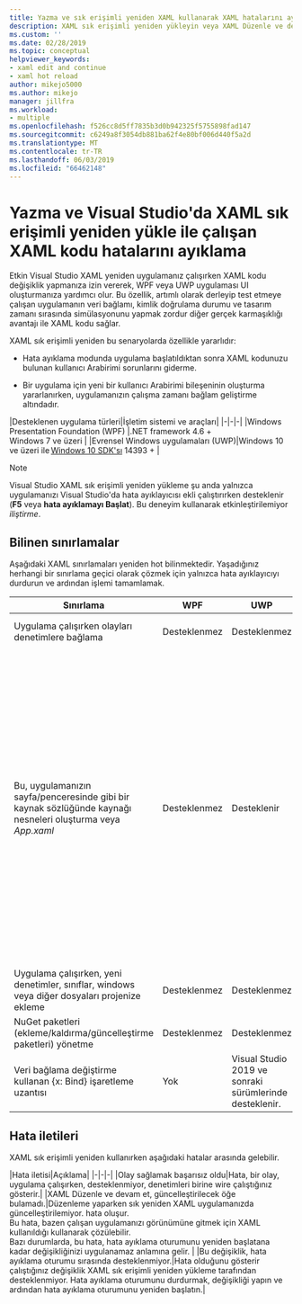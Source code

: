 ```yaml
---
title: Yazma ve sık erişimli yeniden XAML kullanarak XAML hatalarını ayıklama
description: XAML sık erişimli yeniden yükleyin veya XAML Düzenle ve devam et, uygulama çalıştırılırken XAML kodunuzu değişiklik yapmanızı sağlar
ms.custom: ''
ms.date: 02/28/2019
ms.topic: conceptual
helpviewer_keywords:
- xaml edit and continue
- xaml hot reload
author: mikejo5000
ms.author: mikejo
manager: jillfra
ms.workload:
- multiple
ms.openlocfilehash: f526cc8d5ff7835b3d0b942325f5755898fad147
ms.sourcegitcommit: c6249a8f3054db881ba62f4e80bf006d440f5a2d
ms.translationtype: MT
ms.contentlocale: tr-TR
ms.lasthandoff: 06/03/2019
ms.locfileid: "66462148"
---
```

# <a name="write-and-debug-running-xaml-code-with-xaml-hot-reload-in-visual-studio"></a>Yazma ve Visual Studio'da XAML sık erişimli yeniden yükle ile çalışan XAML kodu hatalarını ayıklama

Etkin Visual Studio XAML yeniden uygulamanız çalışırken XAML kodu değişiklik yapmanıza izin vererek, WPF veya UWP uygulaması UI oluşturmanıza yardımcı olur. Bu özellik, artımlı olarak derleyip test etmeye çalışan uygulamanın veri bağlamı, kimlik doğrulama durumu ve tasarım zamanı sırasında simülasyonunu yapmak zordur diğer gerçek karmaşıklığı avantajı ile XAML kodu sağlar.

XAML sık erişimli yeniden bu senaryolarda özellikle yararlıdır:

* Hata ayıklama modunda uygulama başlatıldıktan sonra XAML kodunuzu bulunan kullanıcı Arabirimi sorunlarını giderme.

* Bir uygulama için yeni bir kullanıcı Arabirimi bileşeninin oluşturma yararlanırken, uygulamanızın çalışma zamanı bağlam geliştirme altındadır.

|Desteklenen uygulama türleri|İşletim sistemi ve araçları|
|-|-|-|
|Windows Presentation Foundation (WPF) |.NET framework 4.6 +</br>Windows 7 ve üzeri |
|Evrensel Windows uygulamaları (UWP)|Windows 10 ve üzeri ile [Windows 10 SDK'sı](https://developer.microsoft.com/windows/downloads/windows-10-sdk) 14393 + |

> [!NOTE]
> Visual Studio XAML sık erişimli yeniden yükleme şu anda yalnızca uygulamanızı Visual Studio'da hata ayıklayıcısı ekli çalıştırırken desteklenir (**F5** veya **hata ayıklamayı Başlat**). Bu deneyim kullanarak etkinleştirilemiyor *iliştirme*.

## <a name="known-limitations"></a>Bilinen sınırlamalar

Aşağıdaki XAML sınırlamaları yeniden hot bilinmektedir. Yaşadığınız herhangi bir sınırlama geçici olarak çözmek için yalnızca hata ayıklayıcıyı durdurun ve ardından işlemi tamamlamak.

|Sınırlama|WPF|UWP|Notlar|
|-|-|-|-|
|Uygulama çalışırken olayları denetimlere bağlama|Desteklenmez|Desteklenmez|Hata bakın: *Olay sağlamak başarısız oldu*|
|Bu, uygulamanızın sayfa/penceresinde gibi bir kaynak sözlüğünde kaynağı nesneleri oluşturma veya *App.xaml*|Desteklenmez|Desteklenir|Örnek: ekleme bir ```SolidColorBrush``` olarak kullanmak için bir kaynak sözlüğüne bir ```StaticResource```.</br>Not: Statik kaynaklar, stil dönüştürücüleri ve diğer öğeleri bir kaynak sözlüğüne yazılan XAML sık erişimli yeniden kullanırken uygulanan ve kullanılan olabilir. Yalnızca kaynak oluşturulması desteklenmiyor.</br> Kaynak sözlüğünü değiştirme ```Source``` özelliği.| 
|Uygulama çalışırken, yeni denetimler, sınıflar, windows veya diğer dosyaları projenize ekleme|Desteklenmez|Desteklenmez|Yok.|
|NuGet paketleri (ekleme/kaldırma/güncelleştirme paketleri) yönetme|Desteklenmez|Desteklenmez|Yok.|
|Veri bağlama değiştirme kullanan {x: Bind} işaretleme uzantısı|Yok|Visual Studio 2019 ve sonraki sürümlerinde desteklenir.|Visual Studio 2017 veya önceki sürümlerde desteklenmiyor|

## <a name="error-messages"></a>Hata iletileri

XAML sık erişimli yeniden kullanırken aşağıdaki hatalar arasında gelebilir.

|Hata iletisi|Açıklama|
|-|-|-|
|Olay sağlamak başarısız oldu|Hata, bir olay, uygulama çalışırken, desteklenmiyor, denetimleri birine wire çalıştığınız gösterir.|
|XAML Düzenle ve devam et, güncelleştirilecek öğe bulamadı.|Düzenleme yaparken sık yeniden XAML uygulamanızda güncelleştirilemiyor. hata oluşur.</br> Bu hata, bazen çalışan uygulamanızı görünümüne gitmek için XAML kullanıldığı kullanarak çözülebilir.</br> Bazı durumlarda, bu hata, hata ayıklama oturumunu yeniden başlatana kadar değişikliğinizi uygulanamaz anlamına gelir. |
|Bu değişiklik, hata ayıklama oturumu sırasında desteklenmiyor.|Hata olduğunu gösterir çalıştığınız değişiklik XAML sık erişimli yeniden yükleme tarafından desteklenmiyor. Hata ayıklama oturumunu durdurmak, değişikliği yapın ve ardından hata ayıklama oturumunu yeniden başlatın.|
